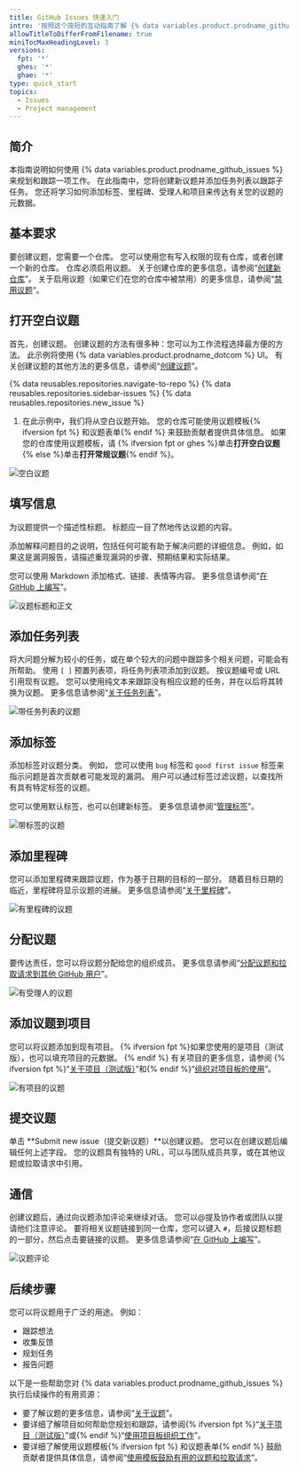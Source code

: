 ```yaml
---
title: GitHub Issues 快速入门
intro: '按照这个简短的互动指南了解 {% data variables.product.prodname_github_issues %}。'
allowTitleToDifferFromFilename: true
miniTocMaxHeadingLevel: 3
versions:
  fpt: '*'
  ghes: '*'
  ghae: '*'
type: quick_start
topics:
  - Issues
  - Project management
---
```


## 简介

本指南说明如何使用 {% data variables.product.prodname_github_issues %} 来规划和跟踪一项工作。 在此指南中，您将创建新议题并添加任务列表以跟踪子任务。 您还将学习如何添加标签、里程碑、受理人和项目来传达有关您的议题的元数据。

## 基本要求

要创建议题，您需要一个仓库。 您可以使用您有写入权限的现有仓库，或者创建一个新的仓库。 仓库必须启用议题。 关于创建仓库的更多信息，请参阅“[创建新仓库](/articles/creating-a-new-repository)”。 关于启用议题（如果它们在您的仓库中被禁用）的更多信息，请参阅“[禁用议题](/github/administering-a-repository/managing-repository-settings/disabling-issues)“。

## 打开空白议题

首先，创建议题。 创建议题的方法有很多种：您可以为工作流程选择最方便的方法。 此示例将使用 {% data variables.product.prodname_dotcom %} UI。 有关创建议题的其他方法的更多信息，请参阅“[创建议题](/issues/tracking-your-work-with-issues/creating-an-issue)”。

{% data reusables.repositories.navigate-to-repo %}
{% data reusables.repositories.sidebar-issues %}
{% data reusables.repositories.new_issue %}
1. 在此示例中，我们将从空白议题开始。 您的仓库可能使用议题模板{% ifversion fpt %} 和议题表单{% endif %} 来鼓励贡献者提供具体信息。 如果您的仓库使用议题模板，请 {% ifversion fpt or ghes %}单击**打开空白议题**{% else %}单击**打开常规议题**{% endif %}。

![空白议题](/assets/images/help/issues/blank-issue.png)

## 填写信息

为议题提供一个描述性标题。 标题应一目了然地传达议题的内容。

添加解释问题目的之说明，包括任何可能有助于解决问题的详细信息。 例如，如果这是漏洞报告，请描述重现漏洞的步骤、预期结果和实际结果。

您可以使用 Markdown 添加格式、链接、表情等内容。 更多信息请参阅“[在 GitHub 上编写](/github/writing-on-github)”。

![议题标题和正文](/assets/images/help/issues/issue-title-body.png)

## 添加任务列表

将大问题分解为较小的任务，或在单个较大的问题中跟踪多个相关问题，可能会有所帮助。 使用 `[ ]` 预置列表项，将任务列表项添加到议题。 按议题编号或 URL 引用现有议题。 您可以使用纯文本来跟踪没有相应议题的任务，并在以后将其转换为议题。 更多信息请参阅“[关于任务列表](/issues/tracking-your-work-with-issues/about-task-lists)”。

![带任务列表的议题](/assets/images/help/issues/issue-task-list-raw.png)

## 添加标签

添加标签对议题分类。 例如， 您可以使用 `bug` 标签和 `good first issue` 标签来指示问题是首次贡献者可能发现的漏洞。 用户可以通过标签过滤议题，以查找所有具有特定标签的议题。

您可以使用默认标签，也可以创建新标签。 更多信息请参阅“[管理标签](/issues/using-labels-and-milestones-to-track-work/managing-labels)”。

![带标签的议题](/assets/images/help/issues/issue-with-label.png)

## 添加里程碑

您可以添加里程碑来跟踪议题，作为基于日期的目标的一部分。 随着目标日期的临近，里程碑将显示议题的进展。 更多信息请参阅“[关于里程碑](/issues/using-labels-and-milestones-to-track-work/about-milestones)”。

![有里程碑的议题](/assets/images/help/issues/issue-milestone.png)

## 分配议题

要传达责任，您可以将议题分配给您的组织成员。 更多信息请参阅“[分配议题和拉取请求到其他 GitHub 用户](/issues/tracking-your-work-with-issues/assigning-issues-and-pull-requests-to-other-github-users)”。

![有受理人的议题](/assets/images/help/issues/issue-assignees.png)

## 添加议题到项目

您可以将议题添加到现有项目。 {% ifversion fpt %}如果您使用的是项目（测试版），也可以填充项目的元数据。 {% endif %} 有关项目的更多信息，请参阅 {% ifversion fpt %}“[关于项目（测试版）](/issues/trying-out-the-new-projects-experience/about-projects)”和{% endif %}“[组织对项目板的使用](/issues/organizing-your-work-with-project-boards)”。

![有项目的议题](/assets/images/help/issues/issue-project.png)

## 提交议题

单击 **Submit new issue（提交新议题）**以创建议题。 您可以在创建议题后编辑任何上述字段。 您的议题具有独特的 URL，可以与团队成员共享，或在其他议题或拉取请求中引用。

## 通信

创建议题后，通过向议题添加评论来继续对话。 您可以@提及协作者或团队以提请他们注意评论。 要将相关议题链接到同一仓库，您可以键入 `#`，后接议题标题的一部分，然后点击要链接的议题。 更多信息请参阅“[在 GitHub 上编写](/github/writing-on-github)”。

![议题评论](/assets/images/help/issues/issue-comment.png)

## 后续步骤

您可以将议题用于广泛的用途。 例如：

- 跟踪想法
- 收集反馈
- 规划任务
- 报告问题

以下是一些帮助您对 {% data variables.product.prodname_github_issues %} 执行后续操作的有用资源：

- 要了解议题的更多信息，请参阅“[关于议题](/issues/tracking-your-work-with-issues/about-issues)”。
- 要详细了解项目如何帮助您规划和跟踪，请参阅{% ifversion fpt %}“[关于项目（测试版）](/issues/trying-out-the-new-projects-experience/about-projects)”或{% endif %}“[使用项目板组织工作](/issues/organizing-your-work-with-project-boards)”。
- 要详细了解使用议题模板{% ifversion fpt %} 和议题表单{% endif %} 鼓励贡献者提供具体信息，请参阅“[使用模板鼓励有用的议题和拉取请求](/communities/using-templates-to-encourage-useful-issues-and-pull-requests)”。
